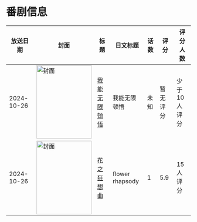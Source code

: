 # 番剧信息

|放送日期|封面|标题|日文标题|话数|评分|评分人数|
|---|---|---|---|---|---|---|
|2024-10-26|<img src="https://lain.bgm.tv/pic/cover/c/22/de/463367_y4YMg.jpg" alt="封面" style="width:150px;height:200px;object-fit:cover;">|[我能无限顿悟](https://bangumi.tv/subject/463367)|我能无限顿悟|未知|暂无评分|少于10人评分|
|2024-10-26|<img src="https://lain.bgm.tv/pic/cover/c/b6/78/521611_jkjJX.jpg" alt="封面" style="width:150px;height:200px;object-fit:cover;">|[花之狂想曲](https://bangumi.tv/subject/521611)|flower rhapsody|1|5.9|15人评分|
